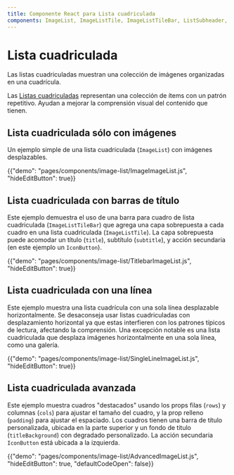 ```yaml
---
title: Componente React para Lista cuadriculada
components: ImageList, ImageListTile, ImageListTileBar, ListSubheader, IconButton
---
```


# Lista cuadriculada

<p class="description">Las listas cuadriculadas muestran una colección de imágenes organizadas en una cuadrícula.</p>

Las [Listas cuadriculadas](https://material.io/design/components/image-lists.html) representan una colección de ítems con un patrón repetitivo. Ayudan a mejorar la comprensión visual del contenido que tienen.

## Lista cuadriculada sólo con imágenes

Un ejemplo simple de una lista cuadriculada (`ImageList`) con imágenes desplazables.

{{"demo": "pages/components/image-list/ImageImageList.js", "hideEditButton": true}}

## Lista cuadriculada con barras de título

Este ejemplo demuestra el uso de una barra para cuadro de lista cuadriculada (`ImageListTileBar`) que agrega una capa sobrepuesta a cada cuadro en una lista cuadriculada (`ImageListTile`). La capa sobrepuesta puede acomodar un título (`title`), subtítulo (`subtitle`), y acción secundaria (en este ejemplo un `IconButton`).

{{"demo": "pages/components/image-list/TitlebarImageList.js", "hideEditButton": true}}

## Lista cuadriculada con una línea

Este ejemplo muestra una lista cuadrícula con una sola línea desplazable horizontalmente. Se desaconseja usar listas cuadriculadas con desplazamiento horizontal ya que estas interfieren con los patrones típicos de lectura, afectando la comprensión. Una excepción notable es una lista cuadriculada que desplaza imágenes horizontalmente en una sola línea, como una galería.

{{"demo": "pages/components/image-list/SingleLineImageList.js", "hideEditButton": true}}

## Lista cuadriculada avanzada

Este ejemplo muestra cuadros "destacados" usando los props filas (`rows`) y columnas (`cols`) para ajustar el tamaño del cuadro, y la prop relleno (`padding`) para ajustar el espaciado. Los cuadros tienen una barra de título personalizada, ubicada en la parte superior y un fondo de titulo (`titleBackground`) con degradado personalizado. La acción secundaria `IconButton` está ubicada a la izquierda.

{{"demo": "pages/components/image-list/AdvancedImageList.js", "hideEditButton": true, "defaultCodeOpen": false}}